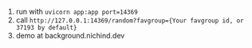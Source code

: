 1. run with `uvicorn app:app port=14369`
2. call `http://127.0.0.1:14369/random?favgroup={Your favgroup id, or 37193 by default}`
3. demo at background.nichind.dev